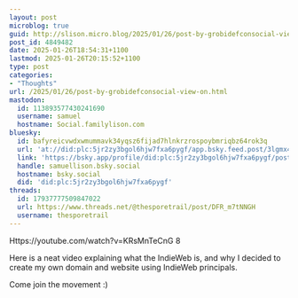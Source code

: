 ```yaml
---
layout: post
microblog: true
guid: http://slison.micro.blog/2025/01/26/post-by-grobidefconsocial-view-on.html
post_id: 4849482
date: 2025-01-26T18:54:31+1100
lastmod: 2025-01-26T20:15:52+1100
type: post
categories:
- "Thoughts"
url: /2025/01/26/post-by-grobidefconsocial-view-on.html
mastodon:
  id: 113893577430241690
  username: samuel
  hostname: Social.familylison.com
bluesky:
  id: bafyreicvwdxwmummavk34yqsz6fijad7hlnkrzrospoybmriqbz64rok3q
  url: 'at://did:plc:5jr2zy3bgol6hjw7fxa6pygf/app.bsky.feed.post/3lgmx4oj44q2d'
  link: 'https://bsky.app/profile/did:plc:5jr2zy3bgol6hjw7fxa6pygf/post/3lgmx4oj44q2d'
  handle: samuellison.bsky.social
  hostname: bsky.social
  did: 'did:plc:5jr2zy3bgol6hjw7fxa6pygf'
threads:
  id: 17937777509847022
  url: https://www.threads.net/@thesporetrail/post/DFR_m7tNNGH
  username: thesporetrail
---
```

Https://youtube.com/watch?v=KRsMnTeCnG
8

Here is a neat video explaining what the IndieWeb is, and why I decided to create my own domain and website using IndieWeb principals. 

Come join the movement :)

